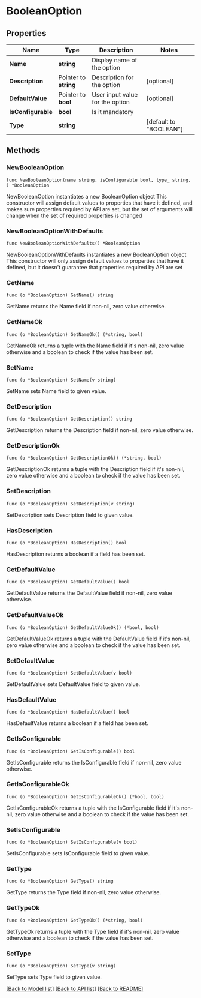 # BooleanOption

## Properties

Name | Type | Description | Notes
------------ | ------------- | ------------- | -------------
**Name** | **string** | Display name of the option | 
**Description** | Pointer to **string** | Description for the option | [optional] 
**DefaultValue** | Pointer to **bool** | User input value for the option | [optional] 
**IsConfigurable** | **bool** | Is it mandatory | 
**Type** | **string** |  | [default to "BOOLEAN"]

## Methods

### NewBooleanOption

`func NewBooleanOption(name string, isConfigurable bool, type_ string, ) *BooleanOption`

NewBooleanOption instantiates a new BooleanOption object
This constructor will assign default values to properties that have it defined,
and makes sure properties required by API are set, but the set of arguments
will change when the set of required properties is changed

### NewBooleanOptionWithDefaults

`func NewBooleanOptionWithDefaults() *BooleanOption`

NewBooleanOptionWithDefaults instantiates a new BooleanOption object
This constructor will only assign default values to properties that have it defined,
but it doesn't guarantee that properties required by API are set

### GetName

`func (o *BooleanOption) GetName() string`

GetName returns the Name field if non-nil, zero value otherwise.

### GetNameOk

`func (o *BooleanOption) GetNameOk() (*string, bool)`

GetNameOk returns a tuple with the Name field if it's non-nil, zero value otherwise
and a boolean to check if the value has been set.

### SetName

`func (o *BooleanOption) SetName(v string)`

SetName sets Name field to given value.


### GetDescription

`func (o *BooleanOption) GetDescription() string`

GetDescription returns the Description field if non-nil, zero value otherwise.

### GetDescriptionOk

`func (o *BooleanOption) GetDescriptionOk() (*string, bool)`

GetDescriptionOk returns a tuple with the Description field if it's non-nil, zero value otherwise
and a boolean to check if the value has been set.

### SetDescription

`func (o *BooleanOption) SetDescription(v string)`

SetDescription sets Description field to given value.

### HasDescription

`func (o *BooleanOption) HasDescription() bool`

HasDescription returns a boolean if a field has been set.

### GetDefaultValue

`func (o *BooleanOption) GetDefaultValue() bool`

GetDefaultValue returns the DefaultValue field if non-nil, zero value otherwise.

### GetDefaultValueOk

`func (o *BooleanOption) GetDefaultValueOk() (*bool, bool)`

GetDefaultValueOk returns a tuple with the DefaultValue field if it's non-nil, zero value otherwise
and a boolean to check if the value has been set.

### SetDefaultValue

`func (o *BooleanOption) SetDefaultValue(v bool)`

SetDefaultValue sets DefaultValue field to given value.

### HasDefaultValue

`func (o *BooleanOption) HasDefaultValue() bool`

HasDefaultValue returns a boolean if a field has been set.

### GetIsConfigurable

`func (o *BooleanOption) GetIsConfigurable() bool`

GetIsConfigurable returns the IsConfigurable field if non-nil, zero value otherwise.

### GetIsConfigurableOk

`func (o *BooleanOption) GetIsConfigurableOk() (*bool, bool)`

GetIsConfigurableOk returns a tuple with the IsConfigurable field if it's non-nil, zero value otherwise
and a boolean to check if the value has been set.

### SetIsConfigurable

`func (o *BooleanOption) SetIsConfigurable(v bool)`

SetIsConfigurable sets IsConfigurable field to given value.


### GetType

`func (o *BooleanOption) GetType() string`

GetType returns the Type field if non-nil, zero value otherwise.

### GetTypeOk

`func (o *BooleanOption) GetTypeOk() (*string, bool)`

GetTypeOk returns a tuple with the Type field if it's non-nil, zero value otherwise
and a boolean to check if the value has been set.

### SetType

`func (o *BooleanOption) SetType(v string)`

SetType sets Type field to given value.



[[Back to Model list]](../README.md#documentation-for-models) [[Back to API list]](../README.md#documentation-for-api-endpoints) [[Back to README]](../README.md)


